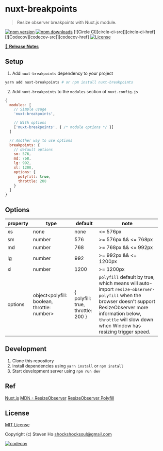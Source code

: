 # nuxt-breakpoints

> Resize observer breakpoints with Nuxt.js module.

[![npm version][npm-version-src]][npm-version-href]
[![npm downloads][npm-downloads-src]][npm-downloads-href]
[![Circle CI][circle-ci-src]][circle-ci-href]
[![Codecov][codecov-src]][codecov-href]
[![License][license-src]][license-href]

>

[📖 **Release Notes**](./CHANGELOG.md)

## Setup

1. Add `nuxt-breakpoints` dependency to your project

```bash
yarn add nuxt-breakpoints # or npm install nuxt-breakpoints
```

2. Add `nuxt-breakpoints` to the `modules` section of `nuxt.config.js`

```js
{
  modules: [
    // Simple usage
    'nuxt-breakpoints',

    // With options
    ['nuxt-breakpoints', { /* module options */ }]
  ]

  // Another way to use options
  breakpoints: {
    // default options
    sm: 576,
    md: 768,
    lg: 992,
    xl: 1200,
    options: {
      polyfill: true,
      throttle: 200
    }
  }
}
```
## Options
| property | type                                        | default                           | note                                                                                                                                                                                                                          |
|----------|---------------------------------------------|-----------------------------------|-------------------------------------------------------------------------------------------------------------------------------------------------------------------------------------------------------------------------------|
| xs       | none                                        | none                              | <= 576px                                                                                                                                                                                                                      |
| sm       | number                                      | 576                               | >= 576px && <= 768px                                                                                                                                                                                                          |
| md       | number                                      | 768                               | >= 768px && <= 992px                                                                                                                                                                                                          |
| lg       | number                                      | 992                               | >= 992px && <= 1200px                                                                                                                                                                                                         |
| xl       | number                                      | 1200                              | >= 1200px                                                                                                                                                                                                                     |
| options  | object<polyfill: boolean, throttle: number> | { polyfill: true, throttle: 200 } | `polyfill` default by true, which means will auto-import `resize-observer-polyfill` when the browser doesn't support ResizeObserver more information below, `throttle` will slow down when Window has resizing trigger speed. |

## Development

1. Clone this repository
2. Install dependencies using `yarn install` or `npm install`
3. Start development server using `npm run dev`


## Ref
[Nuxt.js](https://nuxtjs.org)
[MDN - ResizeObserver](https://developer.mozilla.org/en-US/docs/Web/API/ResizeObserver)
[ResizeObserver Polyfill](https://github.com/que-etc/resize-observer-polyfill)




## License

[MIT License](./LICENSE)

Copyright (c) Steven Ho <shockshocksoul@gmail.com>

<!-- Badges -->
[npm-version-src]: https://img.shields.io/npm/v/nuxt-breakpoints/latest.svg?style=flat-square
[npm-version-href]: https://npmjs.com/package/nuxt-breakpoints

[npm-downloads-src]: https://img.shields.io/npm/dt/nuxt-breakpoints.svg?style=flat-square
[npm-downloads-href]: https://npmjs.com/package/nuxt-breakpoints

[![codecov](https://codecov.io/gh/steven0811/nuxt-breakpoints/branch/master/graph/badge.svg)](https://codecov.io/gh/steven0811/nuxt-breakpoints)

[license-src]: https://img.shields.io/npm/l/nuxt-breakpoints.svg?style=flat-square
[license-href]: https://npmjs.com/package/nuxt-breakpoints
